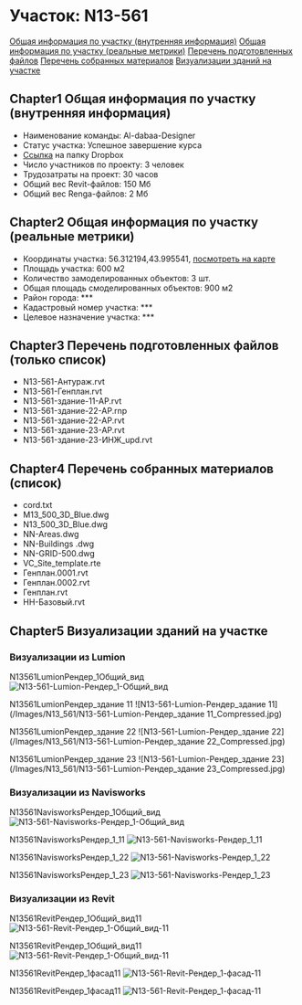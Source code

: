 # Участок: N13-561

[Общая информация по участку (внутренняя информация)](#Chapter1)
[Общая информация по участку (реальные метрики)](#Chapter2)
[Перечень подготовленных файлов](#Chapter3)
[Перечень собранных материалов](#Chapter4)
[Визуализации зданий на участке](#Chapter5)

## <a id="test">Chapter1</a> Общая информация по участку (внутренняя информация)
+ Наименование команды: Al-dabaa-Designer
+ Статус участка: Успешное завершение курса
+ [Ссылка](https://www.dropbox.com/sh/wvvgv1nw1iqred9/AAAN8ibl7hX-RjgrIf7VWTXfa/N13_561?dl=0) на папку Dropbox
+ Число участников по проекту: 3 человек
+ Трудозатраты на проект: 30 часов
+ Общий вес Revit-файлов: 150 Мб
+ Общий вес Renga-файлов: 2 Мб
## <a id="test">Chapter2</a> Общая информация по участку (реальные метрики)
+ Координаты участка: 56.312194,43.995541, [посмотреть на карте](yandex.ru/maps/47/nizhny-novgorod/?ll=56.312194%2C43.995541&z=19)
+ Площадь участка: 600 м2
+ Количество замоделированных объектов: 3 шт.
+ Общая площадь смоделированных объектов: 900 м2
+ Район города: *** 
+ Кадастровый номер участка: *** 
+ Целевое назначение участка: *** 
## <a id="test">Chapter3</a> Перечень подготовленных файлов (только список)
+ N13-561-Антураж.rvt
+ N13-561-Генплан.rvt
+ N13-561-здание-11-АР.rvt
+ N13-561-здание-22-АР.rnp
+ N13-561-здание-22-АР.rvt
+ N13-561-здание-23-АР.rvt
+ N13-561-здание-23-ИНЖ_upd.rvt
## <a id="test">Chapter4</a> Перечень собранных материалов (список)
+ cord.txt
+ M13_500_3D_Blue.dwg
+ N13_500_3D_Blue.dwg
+ NN-Areas.dwg
+ NN-Buildings .dwg
+ NN-GRID-500.dwg
+ VC_Site_template.rte
+ Генплан.0001.rvt
+ Генплан.0002.rvt
+ Генплан.rvt
+ НН-Базовый.rvt
## <a id="test">Chapter5</a> Визуализации зданий на участке
### Визуализации из Lumion
N13561LumionРендер_1Общий_вид
![N13-561-Lumion-Рендер_1-Общий_вид](/Images/N13_561/N13-561-Lumion-Рендер_1-Общий_вид_Compressed.jpg)

N13561LumionРендер_здание 11
![N13-561-Lumion-Рендер_здание 11](/Images/N13_561/N13-561-Lumion-Рендер_здание 11_Compressed.jpg)

N13561LumionРендер_здание 22
![N13-561-Lumion-Рендер_здание 22](/Images/N13_561/N13-561-Lumion-Рендер_здание 22_Compressed.jpg)

N13561LumionРендер_здание 23
![N13-561-Lumion-Рендер_здание 23](/Images/N13_561/N13-561-Lumion-Рендер_здание 23_Compressed.jpg)

### Визуализации из Navisworks
N13561NavisworksРендер_1Общий_вид
![N13-561-Navisworks-Рендер_1-Общий_вид](/Images/N13_561/N13-561-Navisworks-Рендер_1-Общий_вид_Compressed.jpg)

N13561NavisworksРендер_1_11
![N13-561-Navisworks-Рендер_1_11](/Images/N13_561/N13-561-Navisworks-Рендер_1_11_Compressed.jpg)

N13561NavisworksРендер_1_22
![N13-561-Navisworks-Рендер_1_22](/Images/N13_561/N13-561-Navisworks-Рендер_1_22_Compressed.jpg)

N13561NavisworksРендер_1_23
![N13-561-Navisworks-Рендер_1_23](/Images/N13_561/N13-561-Navisworks-Рендер_1_23_Compressed.jpg)

### Визуализации из Revit
N13561RevitРендер_1Общий_вид11
![N13-561-Revit-Рендер_1-Общий_вид-11](/Images/N13_561/N13-561-Revit-Рендер_1-Общий_вид-11_Compressed.jpg)

N13561RevitРендер_1Общий_вид11
![N13-561-Revit-Рендер_1-Общий_вид-11](/Images/N13_561/N13-561-Revit-Рендер_1-Общий_вид-11_Compressed.jpg)

N13561RevitРендер_1фасад11
![N13-561-Revit-Рендер_1-фасад-11](/Images/N13_561/N13-561-Revit-Рендер_1-фасад-11_Compressed.jpg)

N13561RevitРендер_1фасад11
![N13-561-Revit-Рендер_1-фасад-11](/Images/N13_561/N13-561-Revit-Рендер_1-фасад-11_Compressed.jpg)

